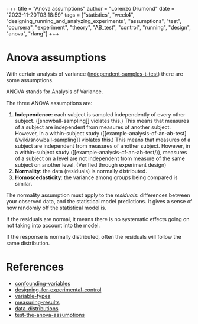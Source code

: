 +++
title = "Anova assumptions"
author = "Lorenzo Drumond"
date = "2023-11-20T03:18:59"
tags = ["statistics",  "week4",  "designing_running_and_analyzing_experiments",  "assumptions",  "test",  "coursera",  "experiment",  "theory",  "AB_test",  "control",  "running",  "design",  "anova",  "rlang"]
+++


# Anova assumptions
With certain analysis of variance ([independent-samples-t-test](/wiki/independent-samples-t-test/)) there are some assumptions.

ANOVA stands for Analysis of Variance.

The three ANOVA assumptions are:
1. __Independence__: each subject is sampled independently of every other subject. ([snowball-sampling]] violates this.) This means that measures of a subject are independent from measures of another subject. However, in a within-subject study ([[example-analysis-of-an-ab-test](/wiki/snowball-sampling]] violates this.) This means that measures of a subject are independent from measures of another subject. However, in a within-subject study ([[example-analysis-of-an-ab-test/)), measures of a subject on a level are not independent from measure of the same subject on another level. (Verified through experiment design)
2. __Normality__: the data (residuals) is normally distributed.
3. __Homoscedasticity__: the variance among groups being compared is similar.

The normality assumption must apply to the _residuals_: differences between your observed data, and the statistical model predictions. It gives a sense of how randomly off the statistical model is.

If the residuals are normal, it means there is no systematic effects going on not taking into account into the model.

If the response is normally distributed, often the residuals will follow the same distribution.

# References
- [confounding-variables](/wiki/confounding-variables/)
- [designing-for-experimental-control](/wiki/designing-for-experimental-control/)
- [variable-types](/wiki/variable-types/)
- [measuring-results](/wiki/measuring-results/)
- [data-distributions](/wiki/data-distributions/)
- [test-the-anova-assumptions](/wiki/test-the-anova-assumptions/)
